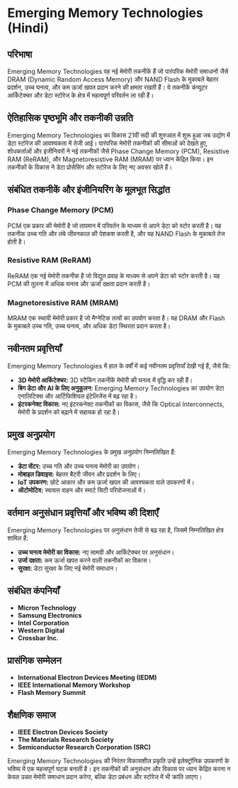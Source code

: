 # Emerging Memory Technologies (Hindi)

## परिभाषा

Emerging Memory Technologies वह नई मेमोरी तकनीकें हैं जो पारंपरिक मेमोरी समाधानों जैसे DRAM (Dynamic Random Access Memory) और NAND Flash के मुकाबले बेहतर प्रदर्शन, उच्च घनत्व, और कम ऊर्जा खपत प्रदान करने की क्षमता रखती हैं। ये तकनीकें कंप्यूटर आर्किटेक्चर और डेटा स्टोरेज के क्षेत्र में महत्वपूर्ण परिवर्तन ला रही हैं।

## ऐतिहासिक पृष्ठभूमि और तकनीकी उन्नति

Emerging Memory Technologies का विकास 21वीं सदी की शुरुआत में शुरू हुआ जब उद्योग में डेटा स्टोरेज की आवश्यकता में तेजी आई। पारंपरिक मेमोरी तकनीकों की सीमाओं को देखते हुए, शोधकर्ताओं और इंजीनियरों ने नई तकनीकों जैसे Phase Change Memory (PCM), Resistive RAM (ReRAM), और Magnetoresistive RAM (MRAM) पर ध्यान केंद्रित किया। इन तकनीकों के विकास ने डेटा प्रोसेसिंग और स्टोरेज के लिए नए अवसर खोले हैं।

## संबंधित तकनीकें और इंजीनियरिंग के मूलभूत सिद्धांत

### Phase Change Memory (PCM)

PCM एक प्रकार की मेमोरी है जो तापमान में परिवर्तन के माध्यम से अपने डेटा को स्टोर करती है। यह तकनीक उच्च गति और लंबे जीवनकाल की पेशकश करती है, और यह NAND Flash के मुकाबले तेज होती है।

### Resistive RAM (ReRAM)

ReRAM एक नई मेमोरी तकनीक है जो विद्युत प्रवाह के माध्यम से अपने डेटा को स्टोर करती है। यह PCM की तुलना में अधिक घनत्व और ऊर्जा दक्षता प्रदान करती है।

### Magnetoresistive RAM (MRAM)

MRAM एक स्थायी मेमोरी प्रकार है जो मैग्नेटिक तत्वों का उपयोग करता है। यह DRAM और Flash के मुकाबले उच्च गति, उच्च घनत्व, और अधिक डेटा स्थिरता प्रदान करता है।

## नवीनतम प्रवृत्तियाँ

Emerging Memory Technologies में हाल के वर्षों में कई नवीनतम प्रवृत्तियाँ देखी गई हैं, जैसे कि:

- **3D मेमोरी आर्किटेक्चर:** 3D स्टैकिंग तकनीकें मेमोरी की घनत्व में वृद्धि कर रही हैं।
- **बिग डेटा और AI के लिए अनुकूलन:** Emerging Memory Technologies का उपयोग डेटा एनालिटिक्स और आर्टिफिशियल इंटेलिजेंस में बढ़ रहा है।
- **इंटरकनेक्ट विकास:** नए इंटरकनेक्ट तकनीकों का विकास, जैसे कि Optical Interconnects, मेमोरी के प्रदर्शन को बढ़ाने में सहायक हो रहा है।

## प्रमुख अनुप्रयोग

Emerging Memory Technologies के प्रमुख अनुप्रयोग निम्नलिखित हैं:

- **डेटा सेंटर:** उच्च गति और उच्च घनत्व मेमोरी का उपयोग।
- **मोबाइल डिवाइस:** बेहतर बैटरी जीवन और प्रदर्शन के लिए।
- **IoT उपकरण:** छोटे आकार और कम ऊर्जा खपत की आवश्यकता वाले उपकरणों में।
- **ऑटोमोटिव:** स्वायत्त वाहन और स्मार्ट सिटी परियोजनाओं में।

## वर्तमान अनुसंधान प्रवृत्तियाँ और भविष्य की दिशाएँ

Emerging Memory Technologies पर अनुसंधान तेजी से बढ़ रहा है, जिसमें निम्नलिखित क्षेत्र शामिल हैं:

- **उच्च घनत्व मेमोरी का विकास:** नए सामग्री और आर्किटेक्चर पर अनुसंधान।
- **उर्जा दक्षता:** कम ऊर्जा खपत करने वाली तकनीकों का विकास।
- **सुरक्षा:** डेटा सुरक्षा के लिए नई मेमोरी समाधान।

## संबंधित कंपनियाँ

- **Micron Technology**
- **Samsung Electronics**
- **Intel Corporation**
- **Western Digital**
- **Crossbar Inc.**

## प्रासंगिक सम्मेलन

- **International Electron Devices Meeting (IEDM)**
- **IEEE International Memory Workshop**
- **Flash Memory Summit**

## शैक्षणिक समाज

- **IEEE Electron Devices Society**
- **The Materials Research Society**
- **Semiconductor Research Corporation (SRC)**

Emerging Memory Technologies की निरंतर विकासशील प्रकृति उन्हें इलेक्ट्रॉनिक उपकरणों के भविष्य में एक महत्वपूर्ण घटक बनाती है। इन तकनीकों की अनुसंधान और विकास पर ध्यान केंद्रित करना न केवल उन्नत मेमोरी समाधान प्रदान करेगा, बल्कि डेटा प्रबंधन और स्टोरेज में भी क्रांति लाएगा।